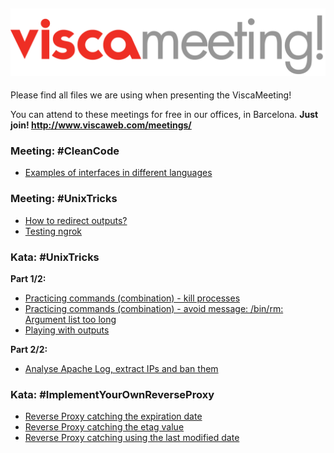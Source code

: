 ![alt text](https://raw.githubusercontent.com/Viscaweb/ViscaMeeting-Examples/master/logo.png "ViscaMeeting")
---

Please find all files we are using when presenting the ViscaMeeting!

You can attend to these meetings for free in our offices, in Barcelona. 
**Just join! http://www.viscaweb.com/meetings/**

### Meeting: #CleanCode
- [Examples of interfaces in different languages](https://github.com/Viscaweb/ViscaMeeting-Examples/tree/master/CleanCode)

### Meeting: #UnixTricks
- [How to redirect outputs?](https://github.com/Viscaweb/ViscaMeeting-Examples/tree/master/UnixTricks/meeting/redirections)
- [Testing ngrok](https://github.com/Viscaweb/ViscaMeeting-Examples/tree/master/UnixTricks/meeting/ngrok)

### Kata: #UnixTricks
**Part 1/2:**

- [Practicing commands (combination) - kill processes](https://github.com/Viscaweb/ViscaMeeting-Examples/tree/master/UnixTricks/kata/part1_kill_scripts)
- [Practicing commands (combination) - avoid message: /bin/rm: Argument list too long](https://github.com/Viscaweb/ViscaMeeting-Examples/tree/master/UnixTricks/kata/part1_delete_many_files)
- [Playing with outputs](https://github.com/Viscaweb/ViscaMeeting-Examples/tree/master/UnixTricks/kata/part1_redirecting_outputs)

**Part 2/2:**

- [Analyse Apache Log, extract IPs and ban them](https://github.com/Viscaweb/ViscaMeeting-Examples/tree/master/UnixTricks/kata/part2_apache_log)

### Kata: #ImplementYourOwnReverseProxy
- [Reverse Proxy catching the expiration date](https://github.com/Viscaweb/ViscaMeeting-Examples/tree/master/ReverseProxy/kata/src/TestCatchExpirationDate/Exercise.md)
- [Reverse Proxy catching the etag value](https://github.com/Viscaweb/ViscaMeeting-Examples/tree/master/ReverseProxy/kata/src/TestCatchEtag/Exercise.md)
- [Reverse Proxy catching using the last modified date](https://github.com/Viscaweb/ViscaMeeting-Examples/tree/master/ReverseProxy/kata/src/TestCatchLastModified/Exercise.md)